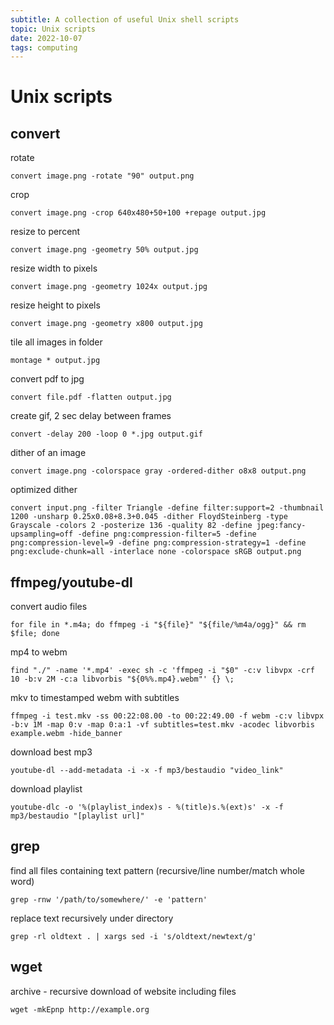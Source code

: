 ```yaml
---
subtitle: A collection of useful Unix shell scripts
topic: Unix scripts
date: 2022-10-07
tags: computing
---
```


# Unix scripts

## convert

rotate

`convert image.png -rotate "90" output.png`

crop

`convert image.png -crop 640x480+50+100 +repage output.jpg`

resize to percent

`convert image.png -geometry 50% output.jpg`

resize width to pixels

`convert image.png -geometry 1024x output.jpg`

resize height to pixels

`convert image.png -geometry x800 output.jpg`

tile all images in folder

`montage * output.jpg`

convert pdf to jpg

`convert file.pdf -flatten output.jpg`

create gif, 2 sec delay between frames

`convert -delay 200 -loop 0 *.jpg output.gif`

dither of an image

`convert image.png -colorspace gray -ordered-dither o8x8 output.png`

optimized dither

`convert input.png -filter Triangle -define filter:support=2 -thumbnail 1200 -unsharp 0.25x0.08+8.3+0.045 -dither FloydSteinberg -type Grayscale -colors 2 -posterize 136 -quality 82 -define jpeg:fancy-upsampling=off -define png:compression-filter=5 -define png:compression-level=9 -define png:compression-strategy=1 -define png:exclude-chunk=all -interlace none -colorspace sRGB output.png`

## ffmpeg/youtube-dl

convert audio files

`for file in *.m4a; do ffmpeg -i "${file}" "${file/%m4a/ogg}" && rm $file; done`

mp4 to webm

`find "./" -name '*.mp4' -exec sh -c 'ffmpeg -i "$0" -c:v libvpx -crf 10 -b:v 2M -c:a libvorbis "${0%%.mp4}.webm"' {} \;`

mkv to timestamped webm with subtitles

`ffmpeg -i test.mkv -ss 00:22:08.00 -to 00:22:49.00 -f webm -c:v libvpx -b:v 1M -map 0:v -map 0:a:1 -vf subtitles=test.mkv -acodec libvorbis example.webm -hide_banner`

download best mp3

`youtube-dl --add-metadata -i -x -f mp3/bestaudio "video_link"`

download playlist

`youtube-dlc -o '%(playlist_index)s - %(title)s.%(ext)s' -x -f mp3/bestaudio "[playlist url]"`

## grep

find all files containing text pattern (recursive/line number/match whole word)

`grep -rnw '/path/to/somewhere/' -e 'pattern'`

replace text recursively under directory

`grep -rl oldtext . | xargs sed -i 's/oldtext/newtext/g'`

## wget

archive - recursive download of website including files

`wget -mkEpnp http://example.org`